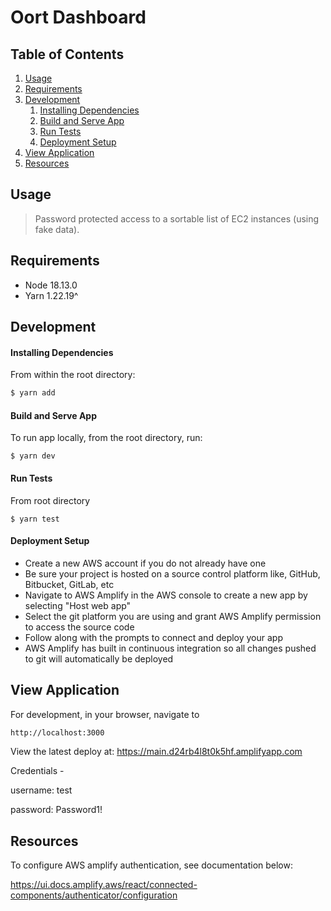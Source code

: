 # Oort Dashboard

## Table of Contents

1. [Usage](#usage)
1. [Requirements](#requirements)
1. [Development](#development)
    1. [Installing Dependencies](#installing-dependencies)
    1. [Build and Serve App](#build-and-serve-app)
    1. [Run Tests](#run-tests)
    1. [Deployment Setup](#deployment-setup)
1. [View Application](#view-application)
1. [Resources](#resources)

## Usage

> Password protected access to a sortable list of EC2 instances (using fake data).

## Requirements

- Node 18.13.0
- Yarn 1.22.19^

## Development

#### Installing Dependencies

From within the root directory:

```sh
$ yarn add
```

#### Build and Serve App
To run app locally, from the root directory, run:
```
$ yarn dev
```

#### Run Tests
From root directory
```
$ yarn test
```

#### Deployment Setup
- Create a new AWS account if you do not already have one
- Be sure your project is hosted on a source control platform like, GitHub, Bitbucket, GitLab, etc
- Navigate to AWS Amplify in the AWS console to create a new app by selecting "Host web app"
- Select the git platform you are using and grant AWS Amplify permission to access the source code
- Follow along with the prompts to connect and deploy your app
- AWS Amplify has built in continuous integration so all changes pushed to git will automatically be deployed

## View Application
For development, in your browser, navigate to
```sh
http://localhost:3000
```

View the latest deploy at: https://main.d24rb4l8t0k5hf.amplifyapp.com

Credentials -

  username: test

  password: Password1!

## Resources

To configure AWS amplify authentication, see documentation below:

https://ui.docs.amplify.aws/react/connected-components/authenticator/configuration
